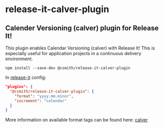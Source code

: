 # release-it-calver-plugin

## Calender Versioning (calver) plugin for Release It!

This plugin enables Calendar Versioning (calver) with Release It! This is especially useful for application projects in a continuous delivery environment. 

```
npm install --save-dev @csmith/release-it-calver-plugin
```

In [release-it](https://github.com/release-it/release-it) config:

```json
"plugins": {
  "@csmith/release-it-calver-plugin": {
    "format": "yyyy.mm.minor",
    "increment": "calendar"
  }
}
```

More information on available format tags can be found here: [calver](https://github.com/muratgozel/node-calver)
